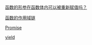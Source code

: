 
[函数的形参在函数体内可以被重新赋值吗？](函数的形参.md)


[函数的作用域链](函数的作用域链.md)




[Promise](./promise/index.md)




[yield](./yield.md)
